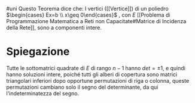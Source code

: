 #uni 
Questo Teorema dice che:
I vertici ([[Vertice]]) di un poliedro $\begin{cases} Ex=b \\ x\geq 0\end{cases}$ , con $E$ [[Problema di Programmazione Matematica a Reti non Capacitate#Matrice di Incidenza della Rete]], sono a componenti intere.
# Spiegazione
Tutte le sottomatrici quadrate di $E$ di rango $n-1$ hanno $det=\pm 1$, e quindi hanno soluzioni intere, poiché  tutti gli alberi di copertura sono matrici triangolari inferiori dopo opportune permutazioni di riga o colonna, queste permutazioni cambiano solo il segno del determinante, da qui l'indeterminatezza del segno.